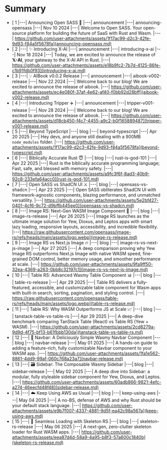 # Summary

- [ 1 |---| Announcing Open SASS 🚀 |---| announcement |---| announcing-opensass |---| Nov 10 2024 |---| Welcome to Open SASS. Your open-source platform for building the future of SaaS with Rust and Wasm. |---| https://github.com/user-attachments/assets/1f17ac99-d2c3-42fe-9d93-f84a5f5678fa](announcing-opensass.md)
- [ 2 |---| ✨ Introducing X-AI |---| announcement |---| introducing-x-ai |---| Nov 18 2024 |---| Today, we are excited to announce the release of **𝕏-AI**, your gateway to the X-AI API in Rust. |---| https://github.com/user-attachments/assets/e18b9fc2-7b7d-4125-86fe-c1b91fdb0f93](introducing-x-ai.md)
- [ 3 |---| 💡 AIBook v0.0.2 Release |---| announcement |---| aibook-v002-release |---| Nov 22 2024 |---| Welcome back to our blog! We are excited to announce the release of aibook. |---| https://github.com/user-attachments/assets/ec4e080f-37af-4e62-af40-f0bb92d28bff](aibook-v002-release.md)
- [ 4 |---| Introducing Tripper ✈️ |---| announcement |---| tripper-v001-release |---| Nov 28 2024 |---| Welcome back to our blog! We are excited to announce the release of aibook. |---| https://github.com/user-attachments/assets/d18cb450-f4c7-4455-a9c2-b0f165889487](tripper-v001-release.md)
- [ 5 |---| Beyond TypeScript |---| blog |---| beyond-typescript |---| Apr 20 2025 |---| Hey devs, and anyone still dealing with a 900MB `node_modules` folder. |---| https://github.com/user-attachments/assets/1f17ac99-d2c3-42fe-9d93-f84a5f5678fa](beyond-typescript.md)
- [ 6 |---| Biblically Accurate Rust 😇 |---| blog |---| rust-is-god-101 |---| Apr 22 2025 |---| Rust is the biblically accurate programming language; Fast, safe, and blessed with memory safety. |---| https://github.com/user-attachments/assets/a9fc3f6f-8ad3-40b9-92c8-233efa64acc0](rust-is-god-101.md)
- [ 7 |---| Open SASS vs ShadCN UI ⚔️ |---| blog |---| opensass-vs-shadcn |---| Apr 23 2025 |---| Open SASS obliterates ShadCN UI with framework-agnostic components, blazing performance, and unmatched versatility. |---| https://github.com/user-attachments/assets/5e2bf427-0401-4cf6-9c72-d9bffb445ee0](opensass-vs-shadcn.md)
- [ 8 |---| Image RS: Next-Gen WASM Image Component 🚀 |---| blog |---| image-rs-release |---| Apr 26 2025 |---| Image RS launches as the ultimate image solution for Yew, Dioxus, and Leptos apps with smart lazy loading, responsive layouts, accessibility, and incredible flexibility. |---| https://raw.githubusercontent.com/opensass/image-rs/refs/heads/main/assets/logo.webp](image-rs-release.md)
- [ 9 |---| Image RS vs Next.js Image 🔥 |---| blog |---| image-rs-vs-next-js-image |---| Apr 27 2025 |---| A deep comparison proving why Yew Image RS outperforms Next.js Image with native WASM speed, fine-grained DOM control, better memory usage, and smoother performance at scale. |---| https://github.com/user-attachments/assets/9fa9ff50-32ea-4369-a263-0bb8c32197c1](image-rs-vs-next-js-image.md)
- [ 10 |---| Table RS: Advanced Wasmy Table Component 📊 |---| blog |---| table-rs-release |---| Apr 29 2025 |---| Table RS delivers a fully-featured, accessible, and customizable table component for Wasm apps with built-in search, sorting, pagination, and styling control. |---| https://raw.githubusercontent.com/opensass/table-rs/refs/heads/main/assets/logo.webp](table-rs-release.md)
- [ 11 |---| Table RS: Why WASM Outperforms JS at Scale 📈 |---| blog |---| tanstack-table-vs-table-rs |---| Apr 29 2025 |---| A deep-dive benchmark comparing TanStack Table (React) vs Table RS (Yew + WASM). |---| https://github.com/user-attachments/assets/2cd8279a-9d9d-4f75-bf13-b61fbbb130da](tanstack-table-vs-table-rs.md)
- [ 12 |---| 🍔 Navbar: A Deliciously Simple Wasmy Navbar Component |---| blog |---| navbar-release |---| May 01 2025 |---| A hands-on guide to adding a feature-rich, fully customizable Navbar component to your WASM app. |---| https://github.com/user-attachments/assets/1fa1e562-8861-4dd9-99af-060c768a23a7](navbar-release.md)
- [ 13 |---| 🗃️ Sidebar: The Composable Wasmy Sidebar |---| blog |---| sidebar-release |---| May 02 2025 |---| A deep dive into Sidebar: a modular, fully styleable sidebar component for Yew, Dioxus, and Leptos. |---| https://github.com/user-attachments/assets/60adb866-9821-4efc-a274-46eecfd48f48](sidebar-release.md)
- [ 14 |---| ☁️ Keep Using AWS as Usual |---| blog |---| keep-using-aws |---| May 04 2025 |---| A no-BS, defense of AWS and why Rust should be your default stack language. |---| https://github.com/user-attachments/assets/e9b7f007-4337-4881-9d5f-ea42c98a567a](keep-using-aws.md)
- [ 15 |---| 🦴 Seamless Loading with Skeleton RS |---| blog |---| skeleton-rs-release |---| May 06 2025 |---| A next-gen, zero-clutter skeleton loader for Rust WASM apps. |---| https://github.com/user-attachments/assets/eea87d4d-58a9-4a95-b8f3-57a600c1840b](skeleton-rs-release.md)
